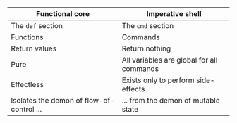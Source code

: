 
| Functional core  | Imperative shell |
| ------------- | ------------- |
| The `def` section  | The `cmd` section |
| Functions | Commands |
| Return values | Return nothing |
| Pure | All variables are global for all commands |
| Effectless | Exists only to perform side-effects |
| Isolates the demon of flow-of-control ... | ... from the demon of mutable state |

